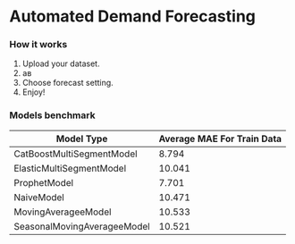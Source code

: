 # Automated Demand Forecasting


### How it works
1. Upload your dataset.
2. ав
3. Сhoose forecast setting.
4. Enjoy!

### Models benchmark 
| Model Type  | Average MAE For Train Data |
| ------------- | ------------- |
| CatBoostMultiSegmentModel  | 8.794  |
| ElasticMultiSegmentModel   | 10.041   |
| ProphetModel   | 7.701   |
| NaiveModel   | 10.471   |
| MovingAverageeModel   | 10.533   |
| SeasonalMovingAverageeModel   | 10.521   |


